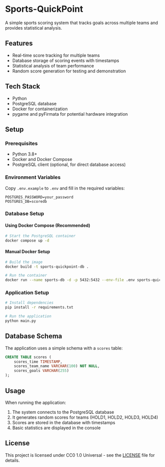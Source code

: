 # Sports-QuickPoint

A simple sports scoring system that tracks goals across multiple teams and provides statistical analysis.

## Features

- Real-time score tracking for multiple teams
- Database storage of scoring events with timestamps
- Statistical analysis of team performance
- Random score generation for testing and demonstration

## Tech Stack

- Python
- PostgreSQL database
- Docker for containerization
- pygame and pyFirmata for potential hardware integration

## Setup

### Prerequisites

- Python 3.8+
- Docker and Docker Compose
- PostgreSQL client (optional, for direct database access)

### Environment Variables

Copy `.env.example` to `.env` and fill in the required variables:

```
POSTGRES_PASSWORD=your_password
POSTGRES_DB=scoredb
```

### Database Setup

#### Using Docker Compose (Recommended)

```sh
# Start the PostgreSQL container
docker compose up -d
```

#### Manual Docker Setup

```sh
# Build the image
docker build -t sports-quickpoint-db .

# Run the container
docker run --name sports-db -d -p 5432:5432 --env-file .env sports-quickpoint-db
```

### Application Setup

```sh
# Install dependencies
pip install -r requirements.txt

# Run the application
python main.py
```

## Database Schema

The application uses a simple schema with a `scores` table:

```sql
CREATE TABLE scores (
    scores_time TIMESTAMP,
    scores_team_name VARCHAR(100) NOT NULL,
    scores_goals VARCHAR(255)
);
```

## Usage

When running the application:
1. The system connects to the PostgreSQL database
2. It generates random scores for teams (HOLD1, HOLD2, HOLD3, HOLD4)
3. Scores are stored in the database with timestamps
4. Basic statistics are displayed in the console

## License

This project is licensed under CC0 1.0 Universal - see the [LICENSE](LICENSE) file for details.
